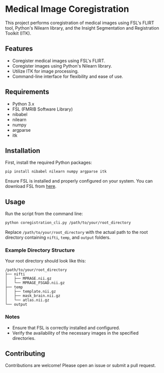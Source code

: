 # Medical Image Coregistration

This project performs coregistration of medical images using FSL's FLIRT tool, Python's Nilearn library, and the Insight Segmentation and Registration Toolkit (ITK).

## Features

- Coregister medical images using FSL's FLIRT.
- Coregister images using Python's Nilearn library.
- Utilize ITK for image processing.
- Command-line interface for flexibility and ease of use.

## Requirements

- Python 3.x
- FSL (FMRIB Software Library)
- nibabel
- nilearn
- numpy
- argparse
- itk

## Installation

First, install the required Python packages:

```sh
pip install nibabel nilearn numpy argparse itk
```

Ensure FSL is installed and properly configured on your system. You can download FSL from [here](https://fsl.fmrib.ox.ac.uk/fsl/fslwiki/FslInstallation).

## Usage

Run the script from the command line:

```sh
python coregistration_cli.py /path/to/your/root_directory
```

Replace `/path/to/your/root_directory` with the actual path to the root directory containing `nifti`, `temp`, and `output` folders.

### Example Directory Structure

Your root directory should look like this:
```
/path/to/your/root_directory
├── nifti
│   ├── MPRAGE.nii.gz
│   └── MPRAGE_FSGAD.nii.gz
├── temp
│   ├── template.nii.gz
│   ├── mask_brain.nii.gz
│   └── atlas.nii.gz
└── output
```

### Notes

- Ensure that FSL is correctly installed and configured.
- Verify the availability of the necessary images in the specified directories.

## Contributing

Contributions are welcome! Please open an issue or submit a pull request.
